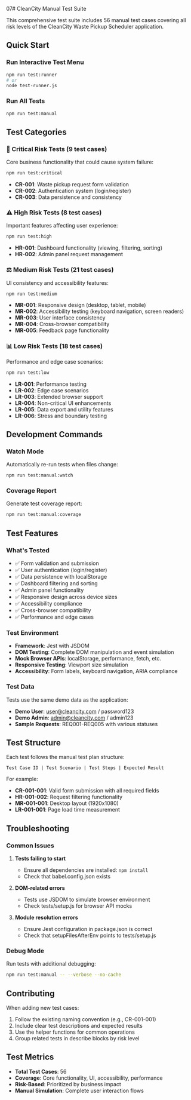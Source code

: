 07# CleanCity Manual Test Suite

This comprehensive test suite includes 56 manual test cases covering all risk levels of the CleanCity Waste Pickup Scheduler application.

## Quick Start

### Run Interactive Test Menu
```bash
npm run test:runner
# or
node test-runner.js
```

### Run All Tests
```bash
npm run test:manual
```

## Test Categories

### 🚨 Critical Risk Tests (9 test cases)
Core business functionality that could cause system failure:
```bash
npm run test:critical
```
- **CR-001**: Waste pickup request form validation
- **CR-002**: Authentication system (login/register)
- **CR-003**: Data persistence and consistency

### ⚠️ High Risk Tests (8 test cases)
Important features affecting user experience:
```bash
npm run test:high
```
- **HR-001**: Dashboard functionality (viewing, filtering, sorting)
- **HR-002**: Admin panel request management

### ⚖️ Medium Risk Tests (21 test cases)
UI consistency and accessibility features:
```bash
npm run test:medium
```
- **MR-001**: Responsive design (desktop, tablet, mobile)
- **MR-002**: Accessibility testing (keyboard navigation, screen readers)
- **MR-003**: User interface consistency
- **MR-004**: Cross-browser compatibility
- **MR-005**: Feedback page functionality

### 📊 Low Risk Tests (18 test cases)
Performance and edge case scenarios:
```bash
npm run test:low
```
- **LR-001**: Performance testing
- **LR-002**: Edge case scenarios
- **LR-003**: Extended browser support
- **LR-004**: Non-critical UI enhancements
- **LR-005**: Data export and utility features
- **LR-006**: Stress and boundary testing

## Development Commands

### Watch Mode
Automatically re-run tests when files change:
```bash
npm run test:manual:watch
```

### Coverage Report
Generate test coverage report:
```bash
npm run test:manual:coverage
```

## Test Features

### What's Tested
- ✅ Form validation and submission
- ✅ User authentication (login/register)
- ✅ Data persistence with localStorage
- ✅ Dashboard filtering and sorting
- ✅ Admin panel functionality
- ✅ Responsive design across device sizes
- ✅ Accessibility compliance
- ✅ Cross-browser compatibility
- ✅ Performance and edge cases

### Test Environment
- **Framework**: Jest with JSDOM
- **DOM Testing**: Complete DOM manipulation and event simulation
- **Mock Browser APIs**: localStorage, performance, fetch, etc.
- **Responsive Testing**: Viewport size simulation
- **Accessibility**: Form labels, keyboard navigation, ARIA compliance

### Test Data
Tests use the same demo data as the application:
- **Demo User**: user@cleancity.com / password123
- **Demo Admin**: admin@cleancity.com / admin123
- **Sample Requests**: REQ001-REQ005 with various statuses

## Test Structure

Each test follows the manual test plan structure:
```
Test Case ID | Test Scenario | Test Steps | Expected Result
```

For example:
- **CR-001-001**: Valid form submission with all required fields
- **HR-001-002**: Request filtering functionality
- **MR-001-001**: Desktop layout (1920x1080)
- **LR-001-001**: Page load time measurement

## Troubleshooting

### Common Issues

1. **Tests failing to start**
   - Ensure all dependencies are installed: `npm install`
   - Check that babel.config.json exists

2. **DOM-related errors**
   - Tests use JSDOM to simulate browser environment
   - Check tests/setup.js for browser API mocks

3. **Module resolution errors**
   - Ensure Jest configuration in package.json is correct
   - Check that setupFilesAfterEnv points to tests/setup.js

### Debug Mode
Run tests with additional debugging:
```bash
npm run test:manual -- --verbose --no-cache
```

## Contributing

When adding new test cases:
1. Follow the existing naming convention (e.g., CR-001-001)
2. Include clear test descriptions and expected results
3. Use the helper functions for common operations
4. Group related tests in describe blocks by risk level

## Test Metrics

- **Total Test Cases**: 56
- **Coverage**: Core functionality, UI, accessibility, performance
- **Risk-Based**: Prioritized by business impact
- **Manual Simulation**: Complete user interaction flows

